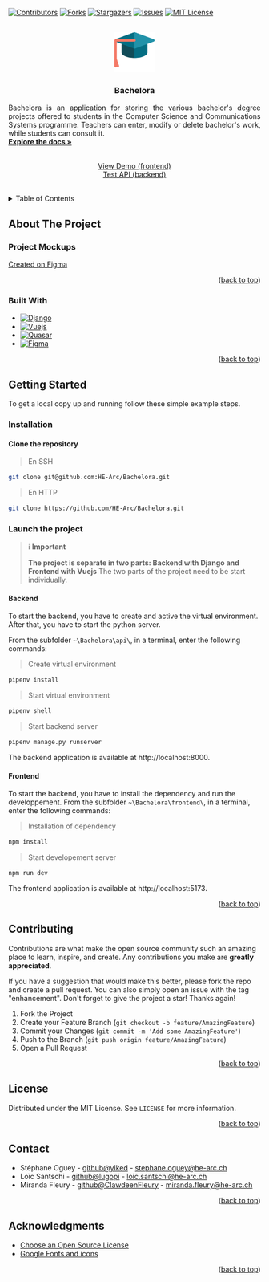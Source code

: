 <!-- README template from: https://github.com/othneildrew/Best-README-Template -->
<a name="readme-top"></a>


<!-- PROJECT SHIELDS -->
<!--
*** I'm using markdown "reference style" links for readability.
*** Reference links are enclosed in brackets [ ] instead of parentheses ( ).
*** See the bottom of this document for the declaration of the reference variables
*** for contributors-url, forks-url, etc. This is an optional, concise syntax you may use.
*** https://www.markdownguide.org/basic-syntax/#reference-style-links
-->
[![Contributors][contributors-shield]][contributors-url]
[![Forks][forks-shield]][forks-url]
[![Stargazers][stars-shield]][stars-url]
[![Issues][issues-shield]][issues-url]
[![MIT License][license-shield]][license-url]

<!-- PROJECT LOGO -->
<br />
<div align="center">
  <a href="https://github.com/HE-Arc/Bachelora">
    <img src="frontend/public/favicon.png" alt="Logo" width="80" height="80">
  </a>

<h3 align="center">Bachelora</h3>

  <p align="justify">
    Bachelora is an application for storing the various bachelor's degree projects offered to students in the Computer Science and Communications Systems programme. Teachers can enter, modify or delete bachelor's work, while students can consult it.
    <br>
    <a href="https://github.com/HE-Arc/Bachelora/wiki"><strong>Explore the docs »</strong></a>
    <br>
    <br>
    <div align="center">
      <a href="https://bachelora.k8s.ing.he-arc.ch/">View Demo (frontend)</a> <br>
      <a href="https://api-bachelora.k8s.ing.he-arc.ch/api/">Test API (backend)</a>
    </div>
    <br>
  </p>
</div>

<!-- TABLE OF CONTENTS -->
<details>
  <summary>Table of Contents</summary>
  <ol>
    <li>
      <a href="#about-the-project">About The Project</a>
      <ul>
        <li><a href="#project-mockups">Project Mockups</a></li>
        <li><a href="#built-with">Built With</a></li>
      </ul>
    </li>
    <li>
      <a href="#getting-started">Getting Started</a>
      <ul>
        <li><a href="#installation">Installation</a></li>
        <li><a href="#launch-the-project">Launch the project</a></li>
      </ul>
    </li>
    <li><a href="#contributing">Contributing</a></li>
    <li><a href="#license">License</a></li>
    <li><a href="#contact">Contact</a></li>
    <li><a href="#acknowledgments">Acknowledgments</a></li>
  </ol>
</details>

<!-- ABOUT THE PROJECT -->
## About The Project
### Project Mockups
[Created on Figma](https://www.figma.com/proto/SmKhY5qcL2qdMs02uRW3FW/Bachelora?type=design&node-id=18-537&t=VPCcF4PfSFNjYXm2-1&scaling=scale-down&page-id=0%3A1&starting-point-node-id=18%3A537&mode=design)

<p align="right">(<a href="#readme-top">back to top</a>)</p>

### Built With
* [![Django][Django.com]][Django-url]
* [![Vuejs][Vuejs.com]][Vuejs-url]
* [![Quasar][Quasar.com]][Quasar-url]
* [![Figma][Figma.com]][Figma-url]

<p align="right">(<a href="#readme-top">back to top</a>)</p>

<!-- GETTING STARTED -->
## Getting Started
To get a local copy up and running follow these simple example steps.

### Installation
#### Clone the repository
> En SSH
   ```sh
   git clone git@github.com:HE-Arc/Bachelora.git
   ```
> En HTTP
   ```sh
   git clone https://github.com/HE-Arc/Bachelora.git
   ```

### Launch the project
> ℹ️ **Important**
>
> **The project is separate in two parts: Backend with Django and Frontend with Vuejs**
> The two parts of the project need to be start individually.

#### Backend
To start the backend, you have to create and active the virtual environment. After that, you have to start the python server.

From the subfolder `~\Bachelora\api\`, in a terminal, enter the following commands:

> Create virtual environment
   ```sh
   pipenv install
   ```
> Start virtual environment
   ```sh
   pipenv shell
   ```

> Start backend server
   ```sh
   pipenv manage.py runserver
   ```

The backend application is available at http://localhost:8000.

#### Frontend
To start the backend, you have to install the dependency and run the developpement.
From the subfolder `~\Bachelora\frontend\`, in a terminal, enter the following commands:

> Installation of dependency
   ```sh
   npm install
   ```

> Start developement server
   ```sh
   npm run dev
   ```
The frontend application is available at http://localhost:5173.

<p align="right">(<a href="#readme-top">back to top</a>)</p>

<!-- CONTRIBUTING -->
## Contributing

Contributions are what make the open source community such an amazing place to learn, inspire, and create. Any contributions you make are **greatly appreciated**.

If you have a suggestion that would make this better, please fork the repo and create a pull request. You can also simply open an issue with the tag "enhancement".
Don't forget to give the project a star! Thanks again!

1. Fork the Project
2. Create your Feature Branch (`git checkout -b feature/AmazingFeature`)
3. Commit your Changes (`git commit -m 'Add some AmazingFeature'`)
4. Push to the Branch (`git push origin feature/AmazingFeature`)
5. Open a Pull Request

<p align="right">(<a href="#readme-top">back to top</a>)</p>

<!-- LICENSE -->
## License

Distributed under the MIT License. See `LICENSE` for more information.

<p align="right">(<a href="#readme-top">back to top</a>)</p>

<!-- CONTACT -->
## Contact

* Stéphane Oguey - [github@ylked](https://github.com/stephane-og) - [stephane.oguey@he-arc.ch](mailto:stephane.oguey@he-arc.ch?subject=[GitHub]%20Bachelor)
* Loïc Santschi - [github@lugopi](https://github.com/loisama) - [loic.santschi@he-arc.ch](mailto:loic.santschi@he-arc.ch?subject=[GitHub]%20Bachelora)
* Miranda Fleury - [github@ClawdeenFleury](https://github.com/ClawdeenFleury) - [miranda.fleury@he-arc.ch](mailto:miranda.fleury@he-arc.ch?subject=[GitHub]%20Bachelora)

<p align="right">(<a href="#readme-top">back to top</a>)</p>

<!-- ACKNOWLEDGMENTS -->
## Acknowledgments

* [Choose an Open Source License](https://choosealicense.com)
* [Google Fonts and icons](https://fonts.google.com)

<p align="right">(<a href="#readme-top">back to top</a>)</p>

<!-- MARKDOWN LINKS & IMAGES -->
<!-- https://www.markdownguide.org/basic-syntax/#reference-style-links -->
[contributors-shield]: https://img.shields.io/github/contributors/HE-Arc/Bachelora.svg?style=for-the-badge
[contributors-url]: https://github.com/HE-Arc/Bachelora/graphs/contributors
[forks-shield]: https://img.shields.io/github/forks/HE-Arc/Bachelora.svg?style=for-the-badge
[forks-url]: https://github.com/HE-Arc/Bachelora/forks
[stars-shield]: https://img.shields.io/github/stars/HE-Arc/Bachelora.svg?style=for-the-badge
[stars-url]: https://github.com/HE-Arc/Bachelora/stargazers
[issues-shield]: https://img.shields.io/github/issues/HE-Arc/Bachelora.svg?style=for-the-badge
[issues-url]: https://github.com/HE-Arc/Bachelora/issues
[license-shield]: https://img.shields.io/badge/license-MIT-green?style=for-the-badge
[license-url]: https://github.com/HE-Arc/Bachelora/blob/main/LICENSE
[Django.com]: https://img.shields.io/badge/Django-092E20?style=for-the-badge&logo=django&logoColor=green
[Django-url]: https://www.djangoproject.com
[Figma.com]: https://img.shields.io/badge/Figma-F24E1E?style=for-the-badge&logo=figma&logoColor=white
[Figma-url]: https://www.figma.com/fr/about/
[Quasar.com]: https://img.shields.io/badge/Quasar-1976D2?style=for-the-badge&logo=quasar&logoColor=white
[Quasar-url]: https://quasar.dev
[Vuejs.com]: https://img.shields.io/badge/Vue%20js-35495E?style=for-the-badge&logo=vuedotjs&logoColor=4FC08D
[Vuejs-url]: https://vuejs.org

